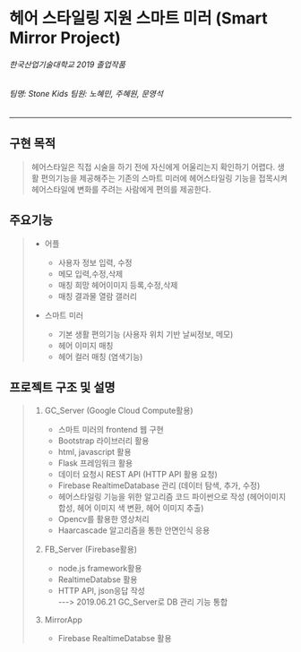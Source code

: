 헤어 스타일링 지원 스마트 미러 (Smart Mirror Project)
=============
###### 한국산업기술대학교 2019 졸업작품
###### 팀명: Stone Kids 팀원: 노혜민, 주혜원, 문영석
---------------------------------------

구현 목적
-------------
> 헤어스타일은 직접 시술을 하기 전에 자신에게 어울리는지 확인하기 어렵다.
> 생활 편의기능을 제공해주는 기존의 스마트 미러에 헤어스타일링 기능을 접목시켜
> 헤어스타일에 변화를 주려는 사람에게 편의를 제공한다.

주요기능
-------------
> * 어플 
>   - 사용자 정보 입력, 수정
>   - 메모 입력,수정,삭제
>   - 매칭 희망 헤어이미지 등록,수정,삭제
>   - 매칭 결과물 열람 갤러리
>
> * 스마트 미러
>   - 기본 생활 편의기능 (사용자 위치 기반 날씨정보, 메모)
>   - 헤어 이미지 매칭
>   - 헤어 컬러 매칭 (염색기능)

프로젝트 구조 및 설명
-------------
> 1. GC_Server (Google Cloud Compute활용)
>    * 스마트 미러의 frontend 웹 구현
>    * Bootstrap 라이브러리 활용
>    * html, javascript 활용
>    * Flask 프레임워크 활용
>    * 데이터 요청시 REST API (HTTP API 활용 요청)
>    * Firebase RealtimeDatabase 관리 (데이터 탐색, 추가, 수정)
>    * 헤어스타일링 기능을 위한 알고리즘 코드 파이썬으로 작성
>      (헤어이미지 합성, 헤어 이미지 색 변환, 헤어 이미지 추출)
>    * Opencv를 활용한 영상처리
>    * Haarcascade 알고리즘을 통한 안면인식 응용
>    
> 2. FB_Server (Firebase활용)
>    * node.js framework활용
>    * RealtimeDatabse 활용
>    * HTTP API, json응답 작성    
>    ---> 2019.06.21 GC_Server로 DB 관리 기능 통합
>
> 3. MirrorApp
>    * Firebase RealtimeDatabse 활용
